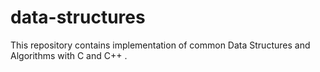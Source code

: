# data-structures

This repository contains implementation of common Data Structures and Algorithms with C and C++ .
